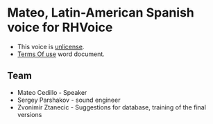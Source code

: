 # Mateo, Latin-American Spanish voice for RHVoice

- This voice is [unlicense](https://choosealicense.com/licenses/unlicense/).
- [Terms Of use](rmcspeech_usage_notes.docx) word document.

## Team

- Mateo Cedillo - Speaker
- Sergey Parshakov - sound engineer
- Zvonimir Ztanecic - Suggestions for database, training of the final versions